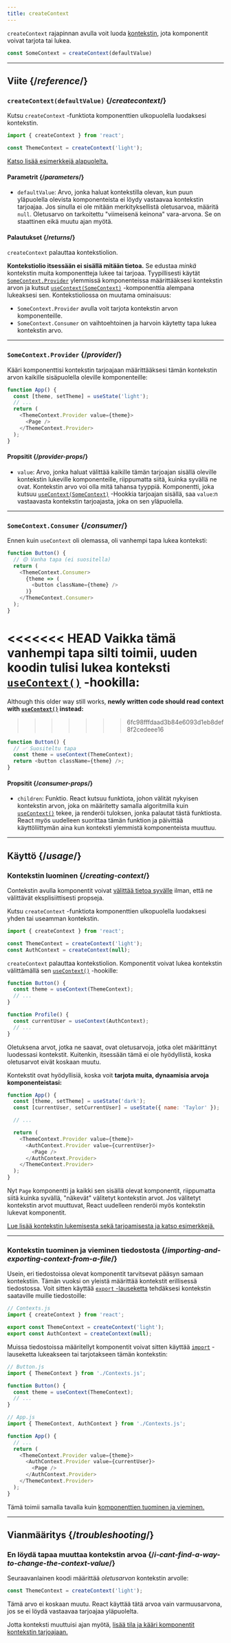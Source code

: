 ```yaml
---
title: createContext
---
```


<Intro>

`createContext` rajapinnan avulla voit luoda [kontekstin](/learn/passing-data-deeply-with-context), jota komponentit voivat tarjota tai lukea.

```js
const SomeContext = createContext(defaultValue)
```

</Intro>

<InlineToc />

---

## Viite {/*reference*/}

### `createContext(defaultValue)` {/*createcontext*/}

Kutsu `createContext` -funktiota komponenttien ulkopuolella luodaksesi kontekstin.

```js
import { createContext } from 'react';

const ThemeContext = createContext('light');
```

[Katso lisää esimerkkejä alapuolelta.](#käyttö)

#### Parametrit {/*parameters*/}

* `defaultValue`: Arvo, jonka haluat kontekstilla olevan, kun puun yläpuolella olevista komponenteista ei löydy vastaavaa kontekstin tarjoajaa. Jos sinulla ei ole mitään merkityksellistä oletusarvoa, määritä `null`. Oletusarvo on tarkoitettu "viimeisenä keinona" vara-arvona. Se on staattinen eikä muutu ajan myötä.

#### Palautukset {/*returns*/}

`createContext` palauttaa kontekstiolion.

**Kontekstiolio itsessään ei sisällä mitään tietoa.** Se edustaa _minkä_ kontekstin muita komponentteja lukee tai tarjoaa. Tyypillisesti käytät [`SomeContext.Provider`](#provider) ylemmissä komponenteissa määrittääksesi kontekstin arvon ja kutsut [`useContext(SomeContext)`](/reference/react/useContext) -komponenttia alempana lukeaksesi sen. Kontekstioliossa on muutama ominaisuus:

* `SomeContext.Provider` avulla voit tarjota kontekstin arvon komponenteille.
* `SomeContext.Consumer` on vaihtoehtoinen ja harvoin käytetty tapa lukea kontekstin arvo.

---

### `SomeContext.Provider` {/*provider*/}

Kääri komponenttisi kontekstin tarjoajaan määrittääksesi tämän kontekstin arvon kaikille sisäpuolella oleville komponenteille:

```js
function App() {
  const [theme, setTheme] = useState('light');
  // ...
  return (
    <ThemeContext.Provider value={theme}>
      <Page />
    </ThemeContext.Provider>
  );
}
```

#### Propsitit {/*provider-props*/}

* `value`: Arvo, jonka haluat välittää kaikille tämän tarjoajan sisällä oleville kontekstin lukeville komponenteille, riippumatta siitä, kuinka syvällä ne ovat. Kontekstin arvo voi olla mitä tahansa tyyppiä. Komponentti, joka kutsuu [`useContext(SomeContext)`](/reference/react/useContext) -Hookkia tarjoajan sisällä, saa `value`:n vastaavasta kontekstin tarjoajasta, joka on sen yläpuolella.

---

### `SomeContext.Consumer` {/*consumer*/}

Ennen kuin `useContext` oli olemassa, oli vanhempi tapa lukea konteksti:

```js
function Button() {
  // 🟡 Vanha tapa (ei suositella)
  return (
    <ThemeContext.Consumer>
      {theme => (
        <button className={theme} />
      )}
    </ThemeContext.Consumer>
  );
}
```

<<<<<<< HEAD
Vaikka tämä vanhempi tapa silti toimii, **uuden koodin tulisi lukea konteksti [`useContext()`](/reference/react/useContext) -hookilla:**
=======
Although this older way still works, **newly written code should read context with [`useContext()`](/reference/react/useContext) instead:**
>>>>>>> 6fc98fffdaad3b84e6093d1eb8def8f2cedeee16

```js
function Button() {
  // ✅ Suositeltu tapa
  const theme = useContext(ThemeContext);
  return <button className={theme} />;
}
```

#### Propsitit {/*consumer-props*/}

* `children`: Funktio. React kutsuu funktiota, johon välität nykyisen kontekstin arvon, joka on määritetty samalla algoritmilla kuin [`useContext()`](/reference/react/useContext) tekee, ja renderöi tuloksen, jonka palautat tästä funktiosta. React myös uudelleen suorittaa tämän funktion ja päivittää käyttöliittymän aina kun konteksti ylemmistä komponenteista muuttuu.

---

## Käyttö {/*usage*/}

### Kontekstin luominen {/*creating-context*/}

Contekstin avulla komponentit voivat [välittää tietoa syvälle](/learn/passing-data-deeply-with-context) ilman, että ne välittävät eksplisiittisesti propseja.

Kutsu `createContext` -funktiota komponenttien ulkopuolella luodaksesi yhden tai useamman kontekstin.

```js [[1, 3, "ThemeContext"], [1, 4, "AuthContext"], [3, 3, "'light'"], [3, 4, "null"]]
import { createContext } from 'react';

const ThemeContext = createContext('light');
const AuthContext = createContext(null);
```

`createContext` palauttaa <CodeStep step={1}>kontekstiolion</CodeStep>.
Komponentit voivat lukea kontekstin välittämällä sen [`useContext()`](/reference/react/useContext) -hookille:

```js [[1, 2, "ThemeContext"], [1, 7, "AuthContext"]]
function Button() {
  const theme = useContext(ThemeContext);
  // ...
}

function Profile() {
  const currentUser = useContext(AuthContext);
  // ...
}
```

Oletuksena arvot, jotka ne saavat, ovat <CodeStep step={3}>oletusarvoja</CodeStep>, jotka olet määrittänyt luodessasi kontekstit. Kuitenkin, itsessään tämä ei ole hyödyllistä, koska oletusarvot eivät koskaan muutu.

Kontekstit ovat hyödyllisiä, koska voit **tarjota muita, dynaamisia arvoja komponenteistasi:**

```js {8-9,11-12}
function App() {
  const [theme, setTheme] = useState('dark');
  const [currentUser, setCurrentUser] = useState({ name: 'Taylor' });

  // ...

  return (
    <ThemeContext.Provider value={theme}>
      <AuthContext.Provider value={currentUser}>
        <Page />
      </AuthContext.Provider>
    </ThemeContext.Provider>
  );
}
```

Nyt `Page` komponentti ja kaikki sen sisällä olevat komponentit, riippumatta siitä kuinka syvällä, "näkevät" välitetyt kontekstin arvot. Jos välitetyt kontekstin arvot muuttuvat, React uudelleen renderöi myös kontekstin lukevat komponentit.

[Lue lisää kontekstin lukemisesta sekä tarjoamisesta ja katso esimerkkejä.](/reference/react/useContext)

---

### Kontekstin tuominen ja vieminen tiedostosta {/*importing-and-exporting-context-from-a-file*/}

Usein, eri tiedostoissa olevat komponentit tarvitsevat pääsyn samaan kontekstiin. Tämän vuoksi on yleistä määrittää kontekstit erillisessä tiedostossa. Voit sitten käyttää [`export` -lauseketta](https://developer.mozilla.org/en-US/docs/web/javascript/reference/statements/export) tehdäksesi kontekstin saataville muille tiedostoille:

```js {4-5}
// Contexts.js
import { createContext } from 'react';

export const ThemeContext = createContext('light');
export const AuthContext = createContext(null);
```

Muissa tiedostoissa määritellyt komponentit voivat sitten käyttää [`import`](https://developer.mozilla.org/en-US/docs/web/javascript/reference/statements/import) -lauseketta lukeakseen tai tarjotakseen tämän kontekstin:

```js {2}
// Button.js
import { ThemeContext } from './Contexts.js';

function Button() {
  const theme = useContext(ThemeContext);
  // ...
}
```

```js {2}
// App.js
import { ThemeContext, AuthContext } from './Contexts.js';

function App() {
  // ...
  return (
    <ThemeContext.Provider value={theme}>
      <AuthContext.Provider value={currentUser}>
        <Page />
      </AuthContext.Provider>
    </ThemeContext.Provider>
  );
}
```

Tämä toimii samalla tavalla kuin [komponenttien tuominen ja vieminen.](/learn/importing-and-exporting-components)

---

## Vianmääritys {/*troubleshooting*/}

### En löydä tapaa muuttaa kontekstin arvoa {/*i-cant-find-a-way-to-change-the-context-value*/}


Seuraavanlainen koodi määrittää *oletusarvon* kontekstin arvolle:

```js
const ThemeContext = createContext('light');
```

Tämä arvo ei koskaan muutu. React käyttää tätä arvoa vain varmuusarvona, jos se ei löydä vastaavaa tarjoajaa yläpuolelta.

Jotta konteksti muuttuisi ajan myötä, [lisää tila ja kääri komponentit kontekstin tarjoajaan.](/reference/react/useContext#updating-data-passed-via-context)

